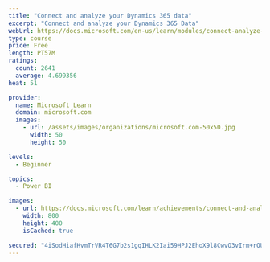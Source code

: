 ```yaml
---
title: "Connect and analyze your Dynamics 365 data​"
excerpt: "Connect and analyze your Dynamics 365 Data​"
webUrl: https://docs.microsoft.com/en-us/learn/modules/connect-analyze-dynamics-365-data/
type: course
price: Free
length: PT57M
ratings:
  count: 2641
  average: 4.699356
heat: 51

provider:
  name: Microsoft Learn
  domain: microsoft.com
  images:
    - url: /assets/images/organizations/microsoft.com-50x50.jpg
      width: 50
      height: 50

levels:
  - Beginner

topics:
  - Power BI

images:
  - url: https://docs.microsoft.com/learn/achievements/connect-and-analyze-your-microsoft-dynamics-365-data-social.png
    width: 800
    height: 400
    isCached: true

secured: "4iSodHiafHvmTrVR4T6G7b2s1gqIHLK2Iai59HPJ2EhoX9l8CwvO3vIrm+rOUMGLJLBt0u+dST+uzFLR3ndhA7Kf4hpDT5kJwFc0rBYbdtP8aGoKkvXYW1Zp8e+VtgkH8WevWpMKSKLcM6PkcRE3ONCFyzucPyus4CbiXhr9rABV3K3aXmL0+J25vBS/x0g0L2ZFtI9+yb7VmDTAcLMTJjypT/F05RYEGvFP7zcFOdCsB56AS1SKFY5CLzH9JqFPUKQhK69Qgi5vxkFfgltusEXV1uISbabXG5ZlDC+nK5uRBegf0qIm1lArxY24HSBSvN2XfUalFouY6xaQUyEVabkJ6IfLw0CxcebephOKOt3/Sd0lnxo98ofE8ViT2K2cUlEgoM2pOR0GqnX/Xmktq0cj+Y7viScQUQnD+MDyC3s=;xgPd8YYk6sJLRsBb5ecmOQ=="
---
```


